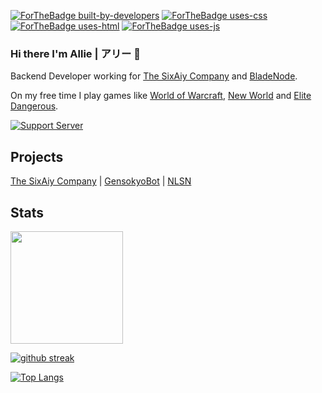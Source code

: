 [![ForTheBadge built-by-developers](http://ForTheBadge.com/images/badges/built-by-developers.svg)](https://sixaiy.com/)
[![ForTheBadge uses-css](http://ForTheBadge.com/images/badges/uses-css.svg)](https://sixaiy.com/)
[![ForTheBadge uses-html](http://ForTheBadge.com/images/badges/uses-html.svg)](https://sixaiy.com/)
[![ForTheBadge uses-js](http://ForTheBadge.com/images/badges/uses-js.svg)](https://sixaiy.com/)

### Hi there I'm Allie | アリー 👋
Backend Developer working for [The SixAiy Company](https://sixaiy.com) and [BladeNode](https://bladenode.com). 

On my free time I play games like [World of Warcraft](https://worldofwarcraft.com), [New World](https://newworld.com) and [Elite Dangerous](https://elitedangerous.com/). 

[![Support Server](https://img.shields.io/discord/269896638628102144.svg?label=Discord&logo=Discord&colorB=7289da&style=for-the-badge)](https://discord.gg/C3vRDBU5kR)

## Projects
[The SixAiy Company](https://sixaiy.com) | [GensokyoBot](https://gensokyobot.com) | [NLSN](https://thenlsn.com)

## Stats
<img height="180em" src="https://github-readme-stats.vercel.app/api?username=SixAiy&show_icons=true&theme=dracula&hide_border=true&count_private=true&include_all_commits=true" />

[![github streak](https://github-readme-streak-stats.herokuapp.com/?user=SixAiy&theme=blue-green)](https://sixaiy.com)

[![Top Langs](https://github-readme-stats.vercel.app/api/top-langs/?username=SixAiy&layout=compact)](https://sixaiy.com)
